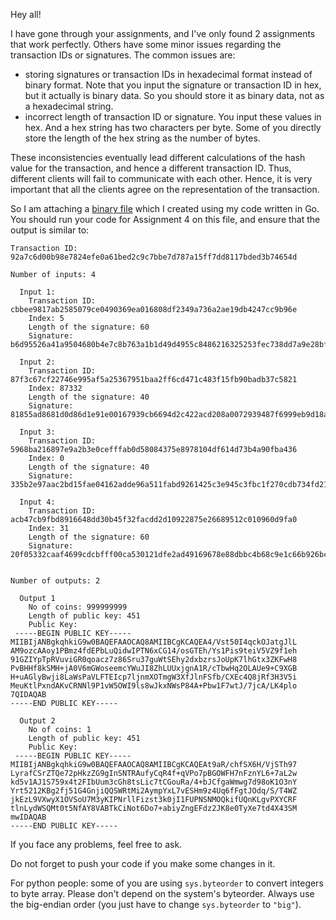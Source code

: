 Hey all!

I have gone through your assignments, and I've only found 2 assignments that work perfectly. Others have some minor issues regarding the transaction IDs or signatures. The common issues are:
 - storing signatures or transaction IDs in hexadecimal format instead of binary format. Note that you input the signature or transaction ID in hex, but it actually is binary data. So you should store it as binary data, not as a hexadecimal string.
 - incorrect length of transaction ID or signature. You input these values in hex. And a hex string has two characters per byte. Some of you directly store the length of the hex string as the number of bytes. 

These inconsistencies eventually lead different calculations of the hash value for the transaction, and hence a different transaction ID. Thus, different clients will fail to communicate with each other. Hence, it is very important that all the clients agree on the representation of the transaction.

So I am attaching a [binary file](https://github.com/dryairship/IITKBucks-meta/blob/master/010.dat) which I created using my code written in Go. You should run your code for Assignment 4 on this file, and ensure that the output is similar to:

```
Transaction ID: 92a7c6d00b98e7824efe0a61bed2c9c7bbe7d787a15ff7dd8117bded3b74654d

Number of inputs: 4

  Input 1:
	Transaction ID: cbbee9817ab2585079ce0490369ea016808df2349a736a2ae19db4247cc9b96e
	Index: 5
	Length of the signature: 60
	Signature: b6d95526a41a9504680b4e7c8b763a1b1d49d4955c8486216325253fec738dd7a9e28bf921119c160f0702448615bbda08313f6a8eb668d20bf50598

  Input 2:
	Transaction ID: 87f3c67cf22746e995af5a25367951baa2ff6cd471c483f15fb90badb37c5821
	Index: 87332
	Length of the signature: 40
	Signature: 81855ad8681d0d86d1e91e00167939cb6694d2c422acd208a0072939487f6999eb9d18a44784045d

  Input 3:
	Transaction ID: 5968ba216897e9a2b3e0cefffab0d58084375e8978104df614d73b4a90fba436
	Index: 0
	Length of the signature: 40
	Signature: 335b2e97aac2bd15fae04162adde96a511fabd9261425c3e945c3fbc1f270cdb734fd216d73d9196

  Input 4:
	Transaction ID: acb47cb9fbd8916648dd30b45f32facdd2d10922875e26689512c010960d9fa0
	Index: 31
	Length of the signature: 60
	Signature: 20f05332caaf4699cdcbfff00ca530121dfe2ad49169678e88dbbc4b68c9e1c66b926bcc518e2568aa80c9c31e8faa3f00918061753771f14a34f364


Number of outputs: 2

  Output 1
	No of coins: 999999999
	Length of public key: 451
	Public Key:
 -----BEGIN PUBLIC KEY-----
MIIBIjANBgkqhkiG9w0BAQEFAAOCAQ8AMIIBCgKCAQEA4/Vst50I4qckOJatgJlL
AM9ozcAAoy1PBmz4fdEPbLuQidwIPTN6xCG14/osGTEh/Ys1Pis9teiV5VZ9f1eh
91GZIYpTpRVuviGR0qoacz7z86Sru37guWtSEhy2dxbzrsJoUpK7lhGtx3ZKFwH8
PvBHHf8kSMH+jA0V6mGWoseemcYWuJI8ZhLUUxjgnA1R/cTbwHq2OLAUe9+C9XGB
H+uAGlyBwji8LaWsPaVLFTEIcp7ljnmXOTmgW3XfJlnFSfb/CXEc4Q8jRf3H3V5i
MeuKtlPxndAKvCRNNl9P1vW5OWI9ls8wJkxNWsP84A+Pbw1F7wtJ/7jcA/LK4plo
7QIDAQAB
-----END PUBLIC KEY-----

  Output 2
	No of coins: 1
	Length of public key: 451
	Public Key:
 -----BEGIN PUBLIC KEY-----
MIIBIjANBgkqhkiG9w0BAQEFAAOCAQ8AMIIBCgKCAQEAt9aR/chfSX6H/VjSTh97
LyrafCSrZTQe72pHkzZG9gInSNTRAufyCqR4f+qVPo7pBGOWFH7nFznYL6+7aL2w
kd5v1AJ1S759x4t2FIbUum3cGh8tsLic7tCGouRa/4+bJCfgaWmwg7d98oK1O3nY
Yrt5212KBg2fj51G4GnjiQQSWRtMi2AympYxL7vESHm9z4Uq6fFgtJOdq/S/T4WZ
jkEzL9VXwyX1OVSoU7M3yKIPNrllFizst3k0jI1FUPNSNMOQkifUQnKLgvPXYCRF
tlnLydWSQMt0t5NfAY8VABTkCiNot6Do7+abiyZngEFdz2JK8e0TyXe7td4X43SM
mwIDAQAB
-----END PUBLIC KEY-----
``` 

If you face any problems, feel free to ask.

Do not forget to push your code if you make some changes in it.

For python people: some of you are using `sys.byteorder` to convert integers to byte array. Please don't depend on the system's byteorder. Always use the big-endian order (you just have to change `sys.byteorder` to `"big"`).
